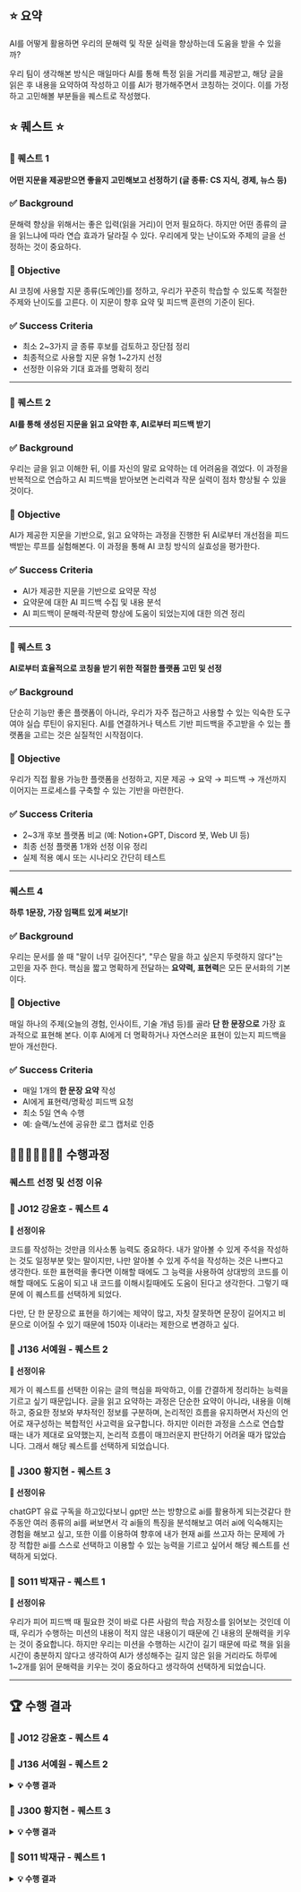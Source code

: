 ## ⭐️ 요약

AI를 어떻게 활용하면 우리의 문해력 및 작문 실력을 향상하는데 도움을 받을 수 있을까?

우리 팀이 생각해본 방식은 매일마다 AI를 통해 특정 읽을 거리를 제공받고, 해당 글을 읽은 후 내용을 요약하여 작성하고 이를 AI가 평가해주면서 코칭하는 것이다. 이를 가정하고 고민해볼 부분들을 퀘스트로 작성했다.

## ⭐️ 퀘스트 ⭐️

### 🚀 퀘스트 1

**어떤 지문을 제공받으면 좋을지 고민해보고 선정하기 (글 종류: CS 지식, 경제, 뉴스 등)**

### ✅ Background

문해력 향상을 위해서는 좋은 입력(읽을 거리)이 먼저 필요하다. 하지만 어떤 종류의 글을 읽느냐에 따라 연습 효과가 달라질 수 있다. 우리에게 맞는 난이도와 주제의 글을 선정하는 것이 중요하다.

### 🎯 Objective

AI 코칭에 사용할 지문 종류(도메인)를 정하고, 우리가 꾸준히 학습할 수 있도록 적절한 주제와 난이도를 고른다. 이 지문이 향후 요약 및 피드백 훈련의 기준이 된다.

### ✅ Success Criteria

- 최소 2~3가지 글 종류 후보를 검토하고 장단점 정리
- 최종적으로 사용할 지문 유형 1~2가지 선정
- 선정한 이유와 기대 효과를 명확히 정리

---

### 🚀 퀘스트 2

**AI를 통해 생성된 지문을 읽고 요약한 후, AI로부터 피드백 받기**

### ✅ Background

우리는 글을 읽고 이해한 뒤, 이를 자신의 말로 요약하는 데 어려움을 겪었다. 이 과정을 반복적으로 연습하고 AI 피드백을 받아보면 논리력과 작문 실력이 점차 향상될 수 있을 것이다.

### 🎯 Objective

AI가 제공한 지문을 기반으로, 읽고 요약하는 과정을 진행한 뒤 AI로부터 개선점을 피드백받는 루프를 실험해본다. 이 과정을 통해 AI 코칭 방식의 실효성을 평가한다.

### ✅ Success Criteria

- AI가 제공한 지문을 기반으로 요약문 작성
- 요약문에 대한 AI 피드백 수집 및 내용 분석
- AI 피드백이 문해력·작문력 향상에 도움이 되었는지에 대한 의견 정리

---

### 🚀 퀘스트 3

**AI로부터 효율적으로 코칭을 받기 위한 적절한 플랫폼 고민 및 선정**

### ✅ Background

단순히 기능만 좋은 플랫폼이 아니라, 우리가 자주 접근하고 사용할 수 있는 익숙한 도구여야 실습 루틴이 유지된다. AI를 연결하거나 텍스트 기반 피드백을 주고받을 수 있는 플랫폼을 고르는 것은 실질적인 시작점이다.

### 🎯 Objective

우리가 직접 활용 가능한 플랫폼을 선정하고, 지문 제공 → 요약 → 피드백 → 개선까지 이어지는 프로세스를 구축할 수 있는 기반을 마련한다.

### ✅ Success Criteria

- 2~3개 후보 플랫폼 비교 (예: Notion+GPT, Discord 봇, Web UI 등)
- 최종 선정 플랫폼 1개와 선정 이유 정리
- 실제 적용 예시 또는 시나리오 간단히 테스트

---

### **퀘스트 4**

**하루 1문장, 가장 임팩트 있게 써보기!**

### ✅ Background

우리는 문서를 쓸 때 "말이 너무 길어진다", "무슨 말을 하고 싶은지 뚜렷하지 않다"는 고민을 자주 한다. 핵심을 짧고 명확하게 전달하는 **요약력, 표현력**은 모든 문서화의 기본이다.

### 🎯 Objective

매일 하나의 주제(오늘의 경험, 인사이트, 기술 개념 등)를 골라 **단 한 문장으로** 가장 효과적으로 표현해 본다. 이후 AI에게 더 명확하거나 자연스러운 표현이 있는지 피드백을 받아 개선한다.

### ✅ Success Criteria

- 매일 1개의 **한 문장 요약** 작성
- AI에게 표현력/명확성 피드백 요청
- 최소 5일 연속 수행
- 예: 슬랙/노션에 공유한 로그 캡처로 인증

## 🏃🏻‍➡️🏃🏻‍♀️‍➡️ 수행과정

### 퀘스트 선정 및 선정 이유

### **🧩 J012 강윤호 - 퀘스트 4**

**🤔 선정이유**

코드를 작성하는 것만큼 의사소통 능력도 중요하다.
내가 알아볼 수 있게 주석을 작성하는 것도 일정부분 맞는 말이지만, 나만 알아볼 수 있게 주석을 작성하는 것은 나쁘다고 생각한다.
또한 표현력을 좋다면 이해할 때에도 그 능력을 사용하여 상대방의 코드를 이해할 때에도 도움이 되고 내 코드를 이해시킬때에도 도움이 된다고 생각한다.
그렇기 때문에 이 퀘스트를 선택하게 되었다.

다만, 단 한 문장으로 표현을 하기에는 제약이 많고, 자칫 잘못하면 문장이 길어지고 비문으로 이어질 수 있기 때문에 150자 이내라는 제한으로 변경하고 싶다.

### **🧩 J136 서예원 - 퀘스트 2**

**🤔 선정이유**

제가 이 퀘스트를 선택한 이유는 글의 핵심을 파악하고, 이를 간결하게 정리하는 능력을 기르고 싶기 때문입니다. 글을 읽고 요약하는 과정은 단순한 요약이 아니라, 내용을 이해하고, 중요한 정보와 부차적인 정보를 구분하며, 논리적인 흐름을 유지하면서 자신의 언어로 재구성하는 복합적인 사고력을 요구합니다. 하지만 이러한 과정을 스스로 연습할 때는 내가 제대로 요약했는지, 논리적 흐름이 매끄러운지 판단하기 어려울 때가 많았습니다. 그래서 해당 퀘스트를 선택하게 되었습니다.

### **🧩 J300 황지현 - 퀘스트 3**

**🤔 선정이유**

chatGPT 유료 구독을 하고있다보니 gpt만 쓰는 방향으로 ai를 활용하게 되는것같다 한주동안 여러 종류의 ai를 써보면서 각 ai들의 특징을 분석해보고 여러 ai에 익숙해지는 경험을 해보고 싶고, 또한 이를 이용하여 향후에 내가 현재 ai를 쓰고자 하는 문제에 가장 적합한 ai를 스스로 선택하고 이용할 수 있는 능력을 기르고 싶어서 해당 퀘스트를 선택하게 되었다.

### 🧩 **S011 박재규 - 퀘스트 1**

**🤔 선정이유**

우리가 피어 피드백 때 필요한 것이 바로 다른 사람의 학습 저장소를 읽어보는 것인데 이때, 우리가 수행하는 미션의 내용이 적지 않은 내용이기 때문에 긴 내용의 문해력을 키우는 것이 중요합니다. 하지만 우리는 미션을 수행하는 시간이 길기 때문에 따로 책을 읽을 시간이 충분하지 않다고 생각하여 AI가 생성해주는 길지 않은 읽을 거리라도 하루에 1~2개를 읽어 문해력을 키우는 것이 중요하다고 생각하여 선택하게 되었습니다.

---

## 🏆 수행 결과

### 🚀 J012 강윤호 - 퀘스트 4

### 🚀 J136 서예원 - 퀘스트 2

<details>
<summary><b>💡 수행 결과</b></summary>

## 🗣️ AI는 어떤 역할이었고, 없었다면 동일한 결과를 얻을 수 있었을까?

AI는 이번 퀘스트에서 **피드백 멘토이자 글쓰기 코치**의 역할을 수행했습니다.  
단순히 지문을 제공하는 데 그치지 않고, 요약한 글의 논리적 흐름, 표현의 자연스러움, 생략된 핵심 포인트 등을 구체적으로 짚어주며 실질적인 개선을 유도했습니다.  
혼자서 연습했다면 단순히 '줄이기'에만 집중했을 가능성이 높았고, **비판적 시각이나 개선 방향에 대한 통찰 없이** 글만 요약했을 거 같습니다.  
그런 면에서 **AI 없이는 동일한 수준의 결과를 얻기 어려웠다**고 생각합니다

## 🗣️ 커뮤니티 또는 학습과 성장에 도움이 되었는가?

네, 도움이 되었습니다.  
전체적으로 **글을 읽고 전체 구조를 파악하는 문해력을 키운 것 같습니다.**  
또한, AI 피드백을 통해 저의 약점(빠뜨린 논리, 어색한 표현 등)을 **즉시 확인하고 수정하는 반복 루프**를 경험하면서 스스로 성장하고 있음을 느꼈습니다.

## 🗣️ 일주일 동안 수행하기에 난이도나 분량은 어땠는가?

**적절한 난이도와 분량**이었습니다.  
매일 1~2개의 지문만 읽고 요약해도 충분한 훈련이 되었고, AI 피드백을 받는 시간도 효율적이었습니다.  
무엇보다 AI가 빠르게 반응하므로 **시간 대비 학습 효율이 매우 높았고**, 부담 없이 꾸준히 연습할 수 있다는 점이 장점이었습니다.

## 🗣️ 퀘스트를 수행하며 나에게는 어떤 변화가 있었는가?

가장 큰 변화는 글을 ‘요약’하는 방식 자체가 달라졌다는 점입니다.  
처음에는 단순히 문장을 줄이는 데 집중했다면, 지금은 **전체 구조를 파악하고 핵심 메시지를 중심으로 재구성**하려는 습관이 생겼습니다.  
AI 피드백을 통해 제가 쓴 글을 **객관적으로 바라보고 개선하는 시각**이 생긴 것이 이번 퀘스트의 가장 큰 성과라고 생각합니다.

<details>
<summary>➡️ 수행 결과 변화 과정</summary>

## ✍️ 초반 요약문

```
21세기 들어 기술이 빠르게 발전하면서 기존의 사람들이 하던 작업들이 기계로 대체되고 있다. 이러한 시대적 변화에 적응하기 위해서는 지속 가능한 경쟁력을 만들어내는 인간 중심의 소프트 스킬이 중요해지고 있으며, 이런 스킬이 중요하다는 주장이 힘을 얻고 있다.
```

### 🔧 개선 제안

지문에서 **“기계와의 협업 필요성”**, **“창의 영역까지 침투한 인공지능”**, **“교육 제도의 전환 필요성** 등 중간 논리가 언급되어 있지 않아 요약이 다소 뼈대만 남은 느낌이 날 수 있습니다.

## ✍️ 이후의 요약문

```
과거에 무분별한 자원 사용과 환경 오염을 해치면서 경제 성장을 고수하였지만, 이는 인간의 생존을 위협하는 요인으로 작용하게 되었다. 이를 극복하기 위해 세계 각국과 기업은 친환경에 주목하고 있다. 미래의 사회의 기준이 될 성장 모델은 경제와 환경의 균형을 이루어야 한다.
```

### ✅ 잘한 점

**👍 핵심 요소 포함**  
– **"무분별한 자원 사용"**, **"환경 오염"**, **"친환경 대응"**, **"경제와 환경의 균형"** 등 핵심 키워드가 모두 반영되었습니다.

### 💁🏻‍♀️ 작업 초기의 **개선점을 보완**하며 **실력과 이해도가 점점 향상**되었습니다.

</details>
</details>

### 🚀 J300 황지현 - 퀘스트 3

<details>
<summary><b>💡 수행 결과</b></summary>

## 💡사용한 플랫폼

## 🔅 노션 + gpt

사용방식 : gpt를 통해 지문 생성 → 요약 → 노션에 기록 → 노션 ai를 통해 작성한 요약문에 대한 피드백을 얻음

### 생성된 지문

오늘날 우리가 사용하는 대부분의 컴퓨터와 스마트폰, 서버는 멀티코어 CPU를 장착하고 있다. 이 말은, 하나의 CPU 칩 안에 여러 개의 코어가 들어있다는 뜻이다. 코어란 실제 연산을 수행하는 독립적인 계산 유닛이다. 한때는 하나의 CPU에 하나의 코어만 존재했지만, 기술이 발전함에 따라 여러 개의 코어를 하나의 CPU에 집어넣는 방식이 보편화되었다. 그리고 여기에 더해 ‘스레드(Thread)’라는 개념이 도입되면서 하나의 코어가 동시에 여러 작업을 처리하는 구조가 가능해졌다.

스레드는 운영체제와 프로그램이 작업을 분리해서 병렬로 처리할 수 있게 해주는 가장 작은 실행 단위이다. 하나의 프로그램, 즉 하나의 프로세스는 여러 개의 스레드를 가질 수 있으며, 이들은 같은 메모리 공간을 공유한다. 예를 들어, 웹 브라우저를 실행하면 하나의 프로세스가 생성되는데, 탭마다 독립적인 스레드가 작동하여 각기 다른 작업(예: 동영상 재생, 페이지 로딩 등)을 병렬로 처리할 수 있게 한다.

이러한 스레드는 운영체제가 CPU 코어에 적절히 배분해서 실행하게 되는데, 이 배분을 ‘스케줄링’이라고 부른다. 만약 CPU가 4코어이고, 동시에 8개의 스레드가 준비되어 있다면, 운영체제는 이 중 4개를 우선 실행시키고 나머지를 대기시켰다가 시간이 지나면서 교체하는 방식으로 처리한다. 이것을 ’시분할(Time-Slicing)’이라 하며, 사용자는 마치 모든 작업이 동시에 돌아가는 것처럼 느낀다.

하이퍼스레딩(Hyper-Threading) 기술은 이러한 멀티스레드 성능을 더욱 끌어올리기 위해 등장했다. 이 기술은 물리적으로는 하나의 코어지만, 이를 논리적으로 두 개의 코어처럼 운영체제가 인식하도록 만드는 방식이다. 예를 들어, 4코어 CPU라도 하이퍼스레딩을 지원하면 운영체제는 8개의 논리 스레드를 사용할 수 있다고 생각하게 된다. 물론, 물리적인 연산 자원은 여전히 4개이기 때문에 성능이 정확히 두 배로 늘어나는 것은 아니지만, 작업 간의 공백 시간이나 대기 시간을 줄여 실제 체감 성능을 향상시킬 수 있다.

그렇다면 왜 이런 구조가 필요한가? 이는 ‘병렬 처리(Parallel Processing)’를 효율적으로 하기 위함이다. 한 번에 하나의 작업만 수행하던 시대에서 벗어나, 사용자 입력을 기다리면서도 다른 작업을 동시에 수행하거나, 여러 계산을 동시에 처리해야 하는 경우가 많아졌기 때문이다. 특히 인공지능, 영상 편집, 게임, 서버 트래픽 처리와 같은 분야에서는 수많은 데이터를 빠르게 처리해야 하므로 병렬 처리 능력이 매우 중요하다.

하지만 스레드를 여러 개 사용하는 것은 장점만 있는 것은 아니다. 스레드들은 메모리를 공유하므로, 동시에 같은 데이터를 읽고 쓰려 할 경우 충돌이 발생할 수 있다. 이를 ‘레이스 컨디션(Race Condition)’이라고 부른다. 예를 들어 두 개의 스레드가 같은 변수를 동시에 수정하려고 하면, 예기치 않은 결과가 나올 수 있다. 이를 방지하기 위해 ‘뮤텍스(Mutex)’나 ‘세마포어(Semaphore)’와 같은 동기화 장치가 필요하다. 이러한 장치는 한 스레드가 데이터를 수정하고 있을 때, 다른 스레드의 접근을 잠시 차단하여 일관성을 유지하게 해준다.

결국, 멀티코어와 멀티스레드는 현대 컴퓨터의 성능을 극대화시키기 위한 핵심 기술이지만, 이를 제대로 활용하려면 운영체제의 스케줄링 방식, 메모리 공유 방식, 동기화 메커니즘 등 내부 작동 원리에 대한 충분한 이해가 필요하다. 단순히 ‘코어 수가 많으면 성능이 좋다’는 인식보다는, 병렬로 실행되는 스레드들이 어떻게 자원을 공유하고 충돌을 피하는지를 이해하는 것이 진정한 성능 최적화의 시작점이다.

### 작성한 요약문

물리적으로 하나의 CPU 안에 여러 개의 코어가 들어가는 멀티코어 구조는 이제 일반적인 컴퓨터, 스마트폰, 서버 등에서 흔히 볼 수 있음

각 코어에서 여러 작업을 동시에 처리할 수 있게 해주는 멀티 스레드 기술이 활용되면서, 컴퓨터는 더 많은 작업을 효율적으로 수행할 수 있게 됨

스레드는 프로세스 안에서 실행되는 가장 작은 단위로, 같은 메모리 공간을 공유하면서 각기 다른 작업을 병렬로 처리함 예를 들어, 웹 브라우저는 탭마다 스레드를 할당해 동영상 재생과 페이지 로딩 등을 동시에 처리

이 스레드들을 어떤 순서로 어떤 코어에 배칠하지 결정하는 것은 운영체제의 스케줄링 방식이며, 여러 스레드가 동시에 실행되는 것처럼(동시성) 보이게 하기 위해 시분할 기법이 사용됩니다.

여기에 하이퍼 스레딩 같은 기술이 더해지면, 물리적인 코어 하나를 논리적으로 둘처럼 인식시켜 병렬 처리 성능을 높일수 있음. 성능이 정확히 두 배가 되는 건 아니지만, 대기 시간을 줄여 실제 체감 속도를 끌어올리는 데 효과적

하지만 스레드가 많아진다고 해서 좋은 점만 있는 것은 아님

공유메모리를 동시에 접근하게 되면 충돌이 발생할 수 있는데, 이를 레이스 컨디션이라고 함 이 문제를 해결하기 위해 **뮤텍스**, **세마포어** 같은 동기화 장치가 사용됨

결론적으로, 멀티코어와 멀티스레드는 현대 시스템의 성능을 높이는 데 핵심적인 기술이지만, 제대로 활용하기 위해서는 스레드 간의 자원 공유, 충돌 방지등 운영체제 내부에 대한 이해가 꼭 필요함 코어 개수만을 성능의 기준으로 보는 것은 이제는 부족한 관점

### 노션 ai로 피드백 받은 결과

![image](https://summer-liquid-1e2.notion.site/image/attachment%3A78ade1b9-ebd6-4aa3-b8c5-a40a933fca0f%3A%E1%84%89%E1%85%B3%E1%84%8F%E1%85%B3%E1%84%85%E1%85%B5%E1%86%AB%E1%84%89%E1%85%A3%E1%86%BA_2025-07-25_%E1%84%8B%E1%85%A9%E1%84%92%E1%85%AE_1.33.05.png?table=block&id=23b4e79a-ecc0-8007-aa90-dc878ab033b3&spaceId=0b8ab05a-abd7-47f6-af81-0327cec6df4a&width=1120&userId=&cache=v2)

## 🔅구글 독스 + gemini

위와 같은 지문, 요약문으로 진행

원래는 구글 독스에서 기록한 내용을 바탕으로 gemini를 사용하려고 했지만 이 기능을 사용하려면 돈이 든다고 한다…! 이번에는 그냥 gemini로 진행

![image](https://summer-liquid-1e2.notion.site/image/attachment%3Af4f97afc-7da3-4a0e-8648-e633400b2c10%3A%E1%84%89%E1%85%B3%E1%84%8F%E1%85%B3%E1%84%85%E1%85%B5%E1%86%AB%E1%84%89%E1%85%A3%E1%86%BA_2025-07-25_%E1%84%8B%E1%85%A9%E1%84%92%E1%85%AE_1.36.22.png?table=block&id=23b4e79a-ecc0-801e-b94b-f1ac986d4a6d&spaceId=0b8ab05a-abd7-47f6-af81-0327cec6df4a&width=1120&userId=&cache=v2)

## ❗️플랫폼 비교 및 결론

## 노션 + gpt

### 장점

- 노션은 대중들에게 익숙하고 자주 사용되는 플랫폼 → 다른 플랫폼을 사용할 필요없음
- gpt에서 생성한 지문과 요약문을 노션 페이지에 넣고 노션 내장 ai를 사용하면 되므로 아주 간편
- 결과를 바로 적용 가능

### 단점

- 노션을 잘 사용하지 않는 사람은 초기 사용이 어려울 수 있음
- 무료요금제도 ai를 사용할수는 있지만 추후에는 과금 발생

## 구글 docs + gemini

### 장점

- 구글 docs에서 gemini를 바로 쓸수있음

### 단점

- 무료요금제는 아예 사용 불가능
- 노션보다는 낮은 접근성을 가지고 있어서 내용 작성 후 다른 플랫폼으로 옮겨야할 여지가 있음

## ✅ 결론

⇒ 노션 사용자로서 노션 + gpt 플랫폼을 이용하는것이 훨씬 간편했다! 시간이 없어서 discord에 claude 를 연결해서 봇 형태로 쓰는 방법은 실험해보지 못했는데 찾아본 결과 이 방법이 초기 설정이 힘들긴 해도 한번 연결해두면 완전히 자동화가 되어서 매우 쉽게 쓸수있음

⇒ discord, claude 플랫폼도 사용해봐야겠다!

</details>

### 🚀 S011 박재규 - 퀘스트 1

<details>
<summary><b>💡 수행 결과</b></summary>

## 🕹️ Success Criteria

### 1. 최소 2~3가지 글 종류 후보를 검토하고 장단점 정리

#### 📝 경제 분야 글

    📍 장단점:
        • 추상적인 개념(시장, 수요·공급, 금리 등)을 논리적으로 이해하고
        원인-결과 구조를 파악하는 훈련에 좋음
        • 숫자와 그래프 해석, 배경지식 통합 등 고차원적 문해력 필요
    📍 추천 예시:
        • 시사경제 기사 (e.g. 한국은행 기준금리 관련 기사)
        • 경제 칼럼 (e.g. 시장 트렌드 해석 칼럼)

#### 📱 과학·기술(IT) 분야 글

    📍 장단점:
        • 용어와 원리를 정확히 이해하며 구조적 독해 능력 향상
        • 절차와 설명을 논리적으로 따라가는 힘을 기를 수 있음
    📍 추천 예시:
        • 최신 IT 뉴스 (e.g. AI, 반도체, 클라우드 등)
        • 기술 설명 글 (e.g. ChatGPT의 작동 원리, 스마트폰 기술)

#### 🧑‍🤝‍🧑 사회·정치 분야 글

    📍 장단점:
        • 가치 판단, 논점 이해, 관점 비교 등을 통해 비판적 문해력 증진
        • 다양한 시각을 접하며 추론과 해석 능력 강화
    📍 추천 예시:
        • 사회 현상 분석 기사 (e.g. 젠더 이슈, 교육 정책 분석)
        • 시사 주간지 칼럼 (e.g. 『시사IN』, 『한겨레21』)

<br>

### 2. 최종적으로 사용할 지문 유형 1~2가지 선정

#### 📱 과학·기술(IT) 분야 글

### 3. 선정한 이유와 기대 효과를 명확히 정리

#### 📌 선정 이유:

    1. IT 기술은 빠르게 진화하기 때문에 (예: AI, Web3, 클라우드, DevOps, 보안 등)
    기술 글을 통해 최신 흐름을 선제적으로 파악하지 않으면 뒤처지기 쉽다.
    2. 우리가 CS지식을 학습하기 위해서 공식 문서, 개발자 블로그, 기술 리뷰 글 등을 읽는
    과정에서 문제의 본질을 파악하는 독해력이 중요하다.

#### 📌 기대 효과:

    1. 글을 읽고 기술적 설명을 동료나 기획자, 클라이언트에게 설득력 있게 설명하는 연습을 통해
    비즈니스 커뮤니케이션 능력을 향상시킬수 있다.
    2. 글을 통해 학습한 내용이 기술 면접에서 나오는 질문의 배경이 될 수 있고 응용을 통해 답변할
    수 있다.

</details>
